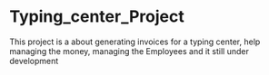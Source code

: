 # Typing_center_Project
This project is a about generating invoices for a typing center, help managing the money, managing the Employees and it still under development  
